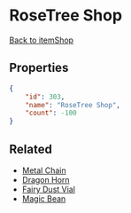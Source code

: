 # RoseTree Shop

<no description available>

[Back to itemShop](../item-shops.md)

## Properties

```json
{
    "id": 303,
    "name": "RoseTree Shop",
    "count": -100
}
```

## Related

- [Metal Chain](../items/8512-metal-chain.md)
- [Dragon Horn](../items/8513-dragon-horn.md)
- [Fairy Dust Vial](../items/8514-fairy-dust-vial.md)
- [Magic Bean](../items/8515-magic-bean.md)

